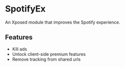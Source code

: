 # SpotifyEx

An Xposed module that improves the Spotify experience.

## Features

- Kill ads
- Unlock client-side premium features
- Remove tracking from shared urls